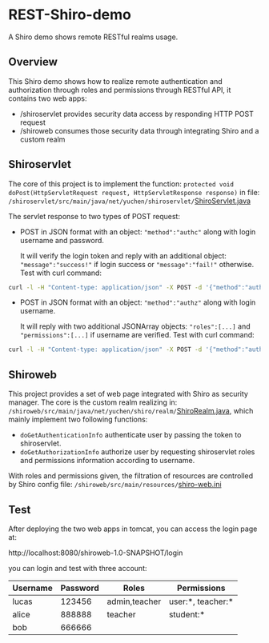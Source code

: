 # REST-Shiro-demo
A Shiro demo shows remote RESTful realms usage. 

## Overview
This Shiro demo shows how to realize remote authentication and authorization through roles and permissions through RESTful API, it contains two web apps:
- /shiroservlet provides security data access by responding HTTP POST request
- /shiroweb consumes those security data through integrating Shiro and a custom realm 

## Shiroservlet
The core of this project is to implement the function: `protected void doPost(HttpServletRequest request, HttpServletResponse response)` in file: `/shiroservlet/src/main/java/net/yuchen/shiroservlet/`[ShiroServlet.java](/shiroservlet/src/main/java/net/yuchen/shiroservlet/ShiroServlet.java)

The servlet response to two types of POST request:
- POST in JSON format with an object: `"method":"authc"` along with login username and password. 

    It will verify the login token and reply with an additional object: `"message":"success!"` if login success or `"message":"fail!"` otherwise.
    Test with curl command:
```bash
curl -l -H "Content-type: application/json" -X POST -d '{"method":"authc","username":"lucas","password":"123456"}' "http://localhost:8080/shiroservlet-1.0-SNAPSHOT/ShiroServlet"
```
- POST in JSON format with an object: `"method":"authz"` along with login username. 

    It will reply with two additional JSONArray objects: `"roles":[...]` and `"permissions":[...]` if username are verified.
    Test with curl command:
```bash
curl -l -H "Content-type: application/json" -X POST -d '{"method":"authz","username":"bob"}' "http://localhost:8080/shiroservlet-1.0-SNAPSHOT/ShiroServlet"
```

## Shiroweb
This project provides a set of web page integrated with Shiro as security manager. The core is the custom realm realizing in:  `/shiroweb/src/main/java/net/yuchen/shiro/realm/`[ShiroRealm.java](/shiroweb/src/main/java/net/yuchen/shiro/realm/ShiroRealm.java), which mainly implement two following functions:

- `doGetAuthenticationInfo` authenticate user by passing the token to shiroservlet.
- `doGetAuthorizationInfo` authorize user by requesting shiroservlet roles and permissions information according to username.

With roles and permissions given, the filtration of resources are controlled by Shiro config file:  `/shiroweb/src/main/resources/`[shiro-web.ini](/shiroweb/src/main/resources/shiro-web.ini)

## Test
After deploying the two web apps in tomcat, you can access the login page at:

http://localhost:8080/shiroweb-1.0-SNAPSHOT/login

you can login and test with three account:

| Username  | Password | Roles | Permissions |
| ------------- | ------------- | ------------- | ------------- |
| lucas  | 123456  | admin,teacher  | user:\*, teacher:\*  |
| alice  | 888888  | teacher  | student:\*  |
| bob    | 666666  |          |            |
